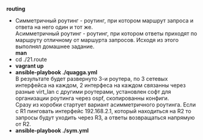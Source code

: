 **routing**

- Симметричный роутинг - роутинг, при котором маршрут запроса и ответа на него один и тот же.  
Асимметричный роутинг - роутинг, при котором ответы приходят по маршруту отличному от маршурта запросов. Исходя из этого выполнял домашнее задание.  
**man**
- cd ./21.route
-  **vagrant up**
- **ansible-playbook ./quagga.yml**  
В результате будет развернуто 3-и роутера, по 3 сетевых интерфейса на каждом, 2 интерфеса на каждом связанны через разные virt_lan с другими роутерами, установлен софт для организации роутинга через ospf, скопированны конфиги.  
Сразу из коробки стартует вариант асимметричного роутинга. Если с R1 пинговать интерфейс 192.168.2.1, который находиться на R2 то запросы будут уходить через R3, а ответы возвращаться напрямую от R2.
- **ansible-playbook ./sym.yml** 

